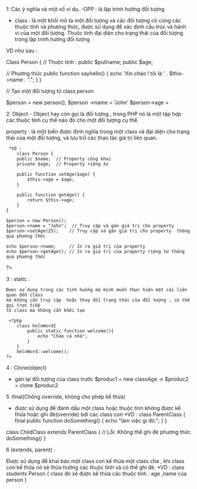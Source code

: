 1: Các ý nghĩa và một số ví dụ.
-OPP : là lập trình hướng đối tượng
- class : là một khối mô ta một đối tượng và các đối tượng có cùng các thuộc tính
và phương thức, được sử dụng để xác định cấu trúc và hành vi của một đối tượng.
Thuộc tính đại diện cho trạng thái của đối tượng trong lập trình hướng đối tượng


VD như sau :

 Class Person {
    // Thuộc tính :
    public $pullname;
    public $age;


 // Phương thức 
    public function sayhello() {
        echo 'Xin chào ! tôi là ' . $this->name . ".";
    }
}

// Tạo một đối tượng từ class person

$person = new person();
$person ->name = 'John'
$person->age = 

2: Object
    - Object hay còn gọi là đối tượng , trong PHP nó là một tập hợp các
     thuộc tính cụ thể nào đó cho một đối tượng cụ thể.

property :
     là một biến được định nghĩa trong một class và đại diện cho trạng thái của
     một đối tượng, và lưu trữ các thao tác giá trị liên quan.

     *VD : 
        class Person {
        public $name;  // Property công khai
        private $age;  // Property riêng tư
    
        public function setAge($age) {
            $this->age = $age;
        }
    
        public function getAge() {
            return $this->age;
        }
    }
    
    $person = new Person();
    $person->name = "John";  // Truy cập và gán giá trị cho property 
    $person->setAge(25);    // Truy cập và gán giá trị cho property  thông qua phương thức
    
    echo $person->name;     // In ra giá trị của property 
    echo $person->getAge(); // In ra giá trị của property riêng tư thông qua phương thức
?>


3 : static : 

    Được sử dụng trong các tình huống mà mình muốn thực hiện một cái liên quan đến class 
    mà không cần truy cập  hoặc thay đổi trạng thái của đối tượng , có thể gọi trực tiếp
    từ class mà không cần khởi tạo

     <?php
        class heloWord{
            public static function welcome(){
                echo "Chào cả nhà";
            }
        }
        heloWord::welcome();
    ?>

4 : Clone(object)
- gán lại đối tượng của class trước 
$produc1 = new classAge
-> $produc2 = clone $produc2

5 :final(Chống override, không cho phép kế thừa)
- được sử dụng để đánh dấu một class hoặc thuộc tính không được kế thừa hoặc ghi đè(override) bởi các class con
*VD : 
class ParentClass {
    final public function doSomething() {
        echo "làm việc gì đó.";
    }
}

class ChildClass extends ParentClass {
    // Lỗi: Không thể ghi đè phương thức doSomething()
}

6 (extends, parent) :

Được sử dụng để khai báo một class con kế thừa một class cha , khi class con kế thừa nó sẽ thừa hưởng
các thuộc tính và có thể ghi đè.
*VD : 
class students Person
{
 class đó sẽ được kế thừa các thuộc tính : age ,name của person
}
















